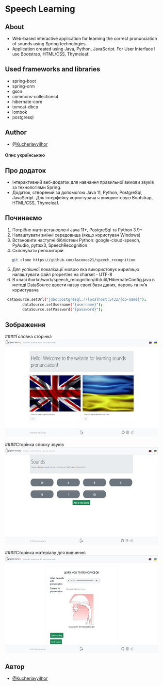 # Speech Learning

## About

- Web-based interactive application for learning the correct pronunciation of sounds using Spring technologies.
- Application created using Java, Python, JavaScript. For User Interface I use Bootstrap, HTML/CSS, Thymeleaf.

## Used frameworks and libraries

- spring-boot
- spring-orm
- gson
- commons-collections4
- hibernate-core
- tomcat-dbcp
- lombok
- postgresql

## Author

- [@KucheriavyiIhor](https://github.com/Ascomos21)

#### Опис українською

## Про додаток

- Інтерактивний веб-додаток для навчання правильної вимови звуків за технологіями Spring.
- Додаток, створений за допомогою Java 11, Python, PostgreSql, JavaScript. Для інтерфейсу користувача я використовую
  Bootstrap, HTML/CSS, Thymeleaf.

## Починаємо

1. Потрібно мати встановлені Java 11+, PostgreSql та Python 3.9+
2. Налаштувати змінні середовища (якщо користувач Windows)
3. Встановити наступні бібліотеки Python: google-cloud-speech, PyAudio, pyttsx3, SpeechRecognition
4. Склонувати репозиторій
```sh
   git clone https://github.com/Ascomos21/speech_recognition
   ```
5. Для успішної локалізації мовою яка використовує кирилицю налаштувати файл properties на charset - UTF-8
6. В класі ihorko/work/speech_recognition/db/util/HibernateConfig.java в методі DataSource ввести назву своєї бази
   даних, пароль та ім'я користувача

```sh
 dataSource.setUrl("jdbc:postgresql://localhost:5432/{db-name}");
        dataSource.setUsername("{username}");
        dataSource.setPassword("{password}");
```

## Зображення

####Головна сторінка
<img src="git_files/BasePage.png" alt="base page" width="633" height="322">

####Сторінка списку звуків
<img src="git_files/SoundsPage.png" alt="base page" width="633" height="322">

####Сторінка матеріалу для вивчення
<img src="git_files/SoundsContentPage.png" alt="base page" width="633" height="322">

## Автор

- [@KucheriavyiIhor](https://github.com/Ascomos21)
